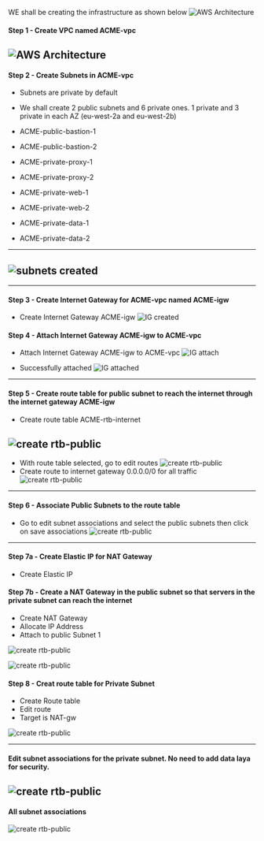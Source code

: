 WE shall be creating the infrastructure as shown below
![AWS Architecture](./images/AWS-Architecture.jpg)

#### Step 1 - Create VPC named ACME-vpc
![AWS Architecture](./images/vpc-create.JPG)
---



#### Step 2 - Create Subnets in ACME-vpc
- Subnets are private by default
- We shall create 2 public subnets and 6 private ones. 1 private and 3 private in each AZ (eu-west-2a and eu-west-2b)

- ACME-public-bastion-1  
- ACME-public-bastion-2
- ACME-private-proxy-1
- ACME-private-proxy-2
- ACME-private-web-1
- ACME-private-web-2
- ACME-private-data-1
- ACME-private-data-2
---
![subnets created](./images/subnets-created.JPG)
---
---
#### Step 3 - Create Internet Gateway for ACME-vpc named ACME-igw

- Create Internet Gateway ACME-igw
![IG created](./images/igw-created.JPG)

#### Step 4 - Attach Internet Gateway ACME-igw to ACME-vpc

- Attach Internet Gateway ACME-igw to ACME-vpc
![IG attach](./images/igw-attaching.JPG)

- Successfully attached
![IG attached](./images/igw-attached.JPG)

---
#### Step 5 - Create route table for public subnet to reach the internet through the internet gateway ACME-igw
- Create route table ACME-rtb-internet

![create rtb-public](./images/route-table-create-internet-public.JPG)
---
- With route table selected, go to edit routes 
![create rtb-public](./images/edit-routes.JPG)
- Create route to internet gateway 0.0.0.0/0 for all traffic
![create rtb-public](./images/route-added-igw.JPG)
---


#### Step 6 - Associate Public Subnets to the route table
- Go to edit subnet associations and select the public subnets then click on save associations
![create rtb-public](./images/edit-subnet-associations.JPG)

---
#### Step 7a - Create Elastic IP for NAT Gateway

- Create Elastic IP 


#### Step 7b - Create a NAT Gateway in the public subnet so that servers in the private subnet can reach the internet

- Create NAT Gateway
- Allocate IP Address
- Attach to public Subnet 1

![create rtb-public](./images/nat-gateway.JPG)

![create rtb-public](./images/nat-gateway2.JPG)


#### Step 8 - Creat route table for Private Subnet

- Create Route table
- Edit route
- Target is NAT-gw


![create rtb-public](./images/private-rtb1.JPG)


---

#### Edit subnet associations for the private subnet. No need to add data laya for security.

![create rtb-public](./images/edit-subnet-associations-private.JPG)
---
#### All subnet associations
![create rtb-public](./images/all-subnet-associations.JPG)

